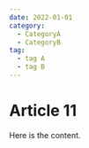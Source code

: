 ```yaml
---
date: 2022-01-01
category:
  - CategoryA
  - CategoryB
tag:
  - tag A
  - tag B
---
```


# Article 11

Here is the content.
